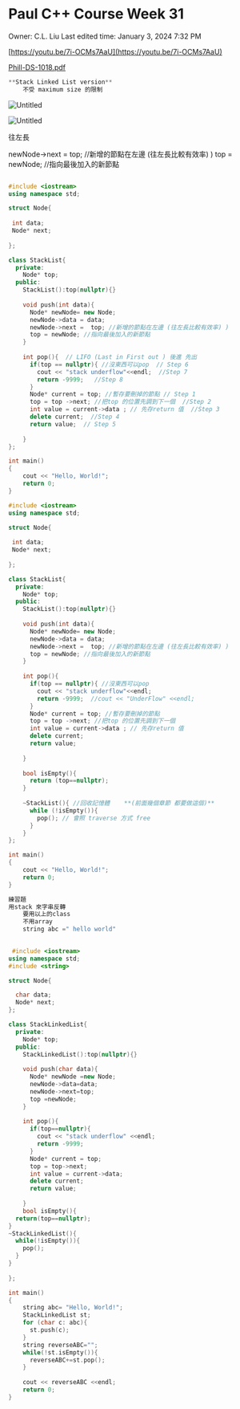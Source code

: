 # Paul C++ Course Week 31

Owner: C.L. Liu
Last edited time: January 3, 2024 7:32 PM

[https://youtu.be/7i-OCMs7AaU](https://youtu.be/7i-OCMs7AaU)

[Phill-DS-1018.pdf](Paul%20C++%20Course%20Week%2031%2068a7d84914e24266b3aa7ac4cb5d75ae/Phill-DS-1018.pdf)

```cpp
**Stack Linked List version**
	不受 maximum size 的限制 
```

![Untitled](Paul%20C++%20Course%20Week%2031%2068a7d84914e24266b3aa7ac4cb5d75ae/Untitled.png)

![Untitled](Paul%20C++%20Course%20Week%2031%2068a7d84914e24266b3aa7ac4cb5d75ae/Untitled%201.png)

  往左長  

 newNode->next =  top; //新增的節點在左邊 (往左長比較有效率) )
  top = newNode; //指向最後加入的新節點 

```cpp

#include <iostream>
using namespace std;

struct Node{
  
 int data;
 Node* next;
  
};

class StackList{
  private: 
    Node* top;
  public: 
    StackList():top(nullptr){}
    
    void push(int data){
      Node* newNode= new Node;
      newNode->data = data;
      newNode->next =  top; //新增的節點在左邊 (往左長比較有效率) )
      top = newNode; //指向最後加入的新節點 
    }
    
    int pop(){  // LIFO (Last in First out ) 後進 先出 
      if(top == nullptr){ //沒東西可以pop  // Step 6 
        cout << "stack underflow"<<endl;  //Step 7
        return -9999;   //Step 8 
      }
      Node* current = top; //暫存要刪掉的節點 // Step 1 
      top = top ->next; //把top 的位置先調到下一個  //Step 2 
      int value = current->data ; // 先存return 值  //Step 3 
      delete current;  //Step 4 
      return value;  // Step 5 
      
    }
};

int main() 
{
    cout << "Hello, World!";
    return 0;
}
```

```cpp
#include <iostream>
using namespace std;

struct Node{
  
 int data;
 Node* next;
  
};

class StackList{
  private: 
    Node* top;
  public: 
    StackList():top(nullptr){}
    
    void push(int data){
      Node* newNode= new Node;
      newNode->data = data;
      newNode->next =  top; //新增的節點在左邊 (往左長比較有效率) )
      top = newNode; //指向最後加入的新節點 
    }
    
    int pop(){
      if(top == nullptr){ //沒東西可以pop 
        cout << "stack underflow"<<endl;
        return -9999;  //cout << "UnderFlow" <<endl;
      }
      Node* current = top; //暫存要刪掉的節點
      top = top ->next; //把top 的位置先調到下一個
      int value = current->data ; // 先存return 值
      delete current;
      return value;
      
    }
    
    bool isEmpty(){
      return (top==nullptr);
    }
    
    ~StackList(){ //回收記憶體    **(前面幾個章節 都要做這個)** 
      while (!isEmpty()){
        pop(); // 會照 traverse 方式 free      
      }
    }
};

int main() 
{
    cout << "Hello, World!";
    return 0;
}
```

```cpp
練習題 
用stack 來字串反轉
	要用以上的class
	不用array 
	string abc =" hello world" 

 
 #include <iostream>
using namespace std;
#include <string>

struct Node{

  char data;
  Node* next;
};

class StackLinkedList{
  private: 
    Node* top;
  public: 
    StackLinkedList():top(nullptr){}
 
    void push(char data){
      Node* newNode =new Node;
      newNode->data=data;
      newNode->next=top;
      top =newNode;
    }
      
    int pop(){
      if(top==nullptr){
        cout << "stack underflow" <<endl;
        return -9999;
      }
      Node* current = top;
      top = top->next;
      int value = current->data;
      delete current;
      return value;
      
    } 
    bool isEmpty(){
  return(top==nullptr);
}
~StackLinkedList(){
  while(!isEmpty()){
    pop();
  }
}
    
};

int main() 
{
    string abc= "Hello, World!";
    StackLinkedList st;
    for (char c: abc){
      st.push(c);
    }
    string reverseABC="";
    while(!st.isEmpty()){
      reverseABC+=st.pop();
    }
    
    cout << reverseABC <<endl;
    return 0;
}
```